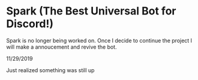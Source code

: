 # Spark (The Best Universal Bot for Discord!)

Spark is no longer being worked on. Once I decide to continue the project I will make a annoucement and revive the bot.

11/29/2019

Just realized something was still up